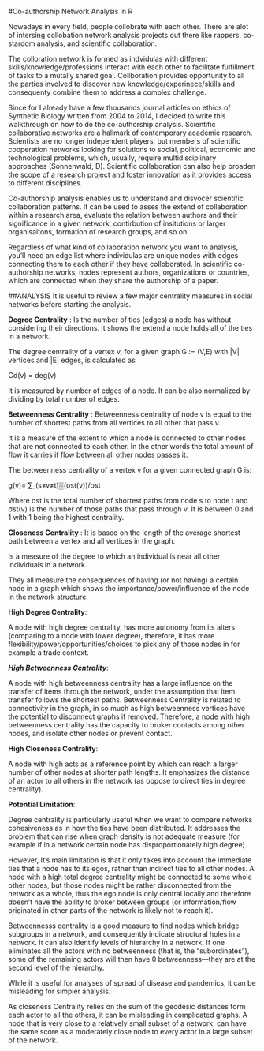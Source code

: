 #Co-authorship Network Analysis  in R

Nowadays in every field, people collobrate with each other. There are alot of intersing collobation network analysis projects out there like rappers, co-stardom analysis, and scientific collaboration.

The colloration network is formed as indvidulas with different skills/knowledge/professions interact with each other to facilitate fulfillment of tasks to a mutally shared goal. Collboration provides opportunity to all the parties involved to discover new knowledge/experinece/skills and consequenty combine them to address a complex challenge.

Since for I already have a few thousands journal articles on ethics of Synthetic Biology written from 2004 to 2014, I decided to write this walkthrough on how to do the co-authorship analysis. Scientific collaborative networks are a hallmark of contemporary academic research. Scientists are no longer independent players, but members of scientific cooperation networks looking for solutions to social, political, economic and technological problems, which, usually, require multidisciplinary approaches (Sonnenwald, D). Scientific collaboration can also help broaden the scope of a research project and foster innovation as it provides access to different disciplines.

Co-authorship analysis enables us to understand and disvocer scientific collaboration patterns. It can be used to asses the extend of collaboration within a research area, evaluate the relation between authors and their significance in a given network, contirbution of insitutions or larger organisaitons, formation of research groups, and so on.

Regardless of what kind of collaboration network you want to analysis, you’ll need an edge list where individulas are unique nodes with edges connecting them to each other if they have colloborated. In scientific co-authorship networks, nodes represent authors, organizations or countries, which are connected when they share the authorship of a paper.

##ANALYSIS
It is useful to review a few major centrality measures in social networks before starting the analysis.

**Degree Centrality** : Is the number of ties (edges) a node has without considering their directions. It shows the extend a node holds all of the ties in a network.

The degree centrality of a vertex v, for a given graph G := (V,E) with |V| vertices and |E| edges, is calculated as

Cd(v) = deg(v)

 It is measured by number of edges of a node. It can be also normalized by dividing by total number of edges.

**Betweenness Centrality** : Betweenness centrality of node v is equal to the number of shortest paths from all vertices to all other that pass v.

It is a measure of the extent to which a node is connected to other nodes that are not connected to each other. In the other words the total amount of flow it carries if flow between all other nodes passes it.

The betweenness centrality of a vertex v for a given connected graph G is:

g(v)= ∑_(s≠v≠t)▒(σst(v))/σst

Where σst is the total number of shortest paths from node s to node t and σst(v) is the number of those paths that pass through v. It is between 0 and 1 with 1 being the highest centrality.

**Closeness Centrality** : It is based on the length of the average shortest path between a vertex and all vertices in the graph.

Is a measure of the degree to which an individual is near all other individuals in a network.

They all measure the consequences of having (or not having) a certain node in a graph which shows the importance/power/influence of the node in the network structure.

**High Degree Centrality**:

A node with high degree centrality, has more autonomy from its alters (comparing to a node with lower degree), therefore, it has more flexibility/power/opportunities/choices to pick any of those nodes in for example a trade context.

***High Betweenness Centrality***:

A node with high betweenness centrality has a large influence on the transfer of items through the network, under the assumption that item transfer follows the shortest paths. Betweenness Centrality is related to connectivity in the graph, in so much as high betweenness vertices have the potential to disconnect graphs if removed. Therefore, a node with high betweenness centrality has the capacity to broker contacts among other nodes, and isolate other nodes or prevent contact.

**High Closeness Centrality**:

A node with high acts as a reference point by which can reach a larger number of other nodes at shorter path lengths. It emphasizes the distance of an actor to all others in the network (as oppose to direct ties in degree centrality).

**Potential Limitation**:

Degree centrality is particularly useful when we want to compare networks cohesiveness as in how the ties have been distributed. It addresses the problem that can rise when graph density is not adequate measure (for example if in a network certain node has disproportionately high degree).

However, It’s main limitation is that it only takes into account the immediate ties that a node has to its egos, rather than indirect ties to all other nodes. A node with a high total degree centrality might be connected to some whole other nodes, but those nodes might be rather disconnected from the network as a whole, thus the ego node is only central locally and therefore doesn’t have the ability to broker between groups (or information/flow originated in other parts of the network is likely not to reach it).

Betweennesss centrality is a good measure to find nodes which bridge subgroups in a network, and consequently indicate structural holes in a network. It can also identify levels of hierarchy in a network. If one eliminates all the actors with no betweenness (that is, the “subordinates”), some of the remaining actors will then have 0 betweenness—they are at the second level of the hierarchy.

While it is useful for analyses of spread of disease and pandemics, it can be misleading for simpler analysis.

As closeness Centrality relies on the sum of the geodesic distances form each actor to all the others, it can be misleading in complicated graphs. A node that is very close to a relatively small subset of a network, can have the same score as a moderately close node to every actor in a large subset of the network.

